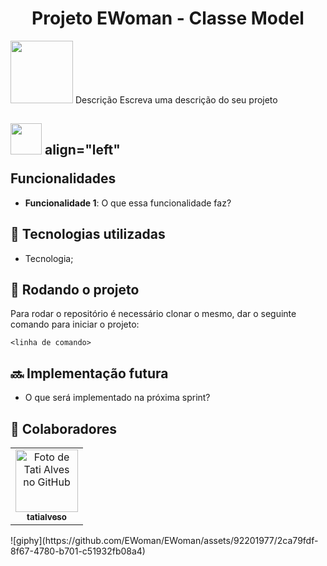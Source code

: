 <h1 align="center">Projeto EWoman - Classe Model</h1>

<img src="https://github.com/Anmol-Baranwal/Cool-GIFs-For-GitHub/assets/74038190/231375ce-58a3-4c3b-85c8-44ea51d1318f" width="100"> Descrição
Escreva uma descrição do seu projeto

## <p><img src="https://media.giphy.com/media/v1.Y2lkPTc5MGI3NjExNTRraGNnb2MycHc4d2dveDVzdGF5cmhob3p3eXhyMjBkcHJndjc2dyZlcD12MV9pbnRlcm5hbF9naWZfYnlfaWQmY3Q9Zw/LESpNIDaNBUcRIPzng/giphy.gif" width="50" height="50"> align="left" </p> Funcionalidades
* <b>Funcionalidade 1</b>: O que essa funcionalidade faz?

## :wrench: Tecnologias utilizadas
* Tecnologia;

## :rocket: Rodando o projeto
Para rodar o repositório é necessário clonar o mesmo, dar o seguinte comando para iniciar o projeto:
```
<linha de comando>
```

## :soon: Implementação futura
* O que será implementado na próxima sprint?

## :handshake: Colaboradores
<table>
  <tr>
    <td align="center">
      <a href="http://github.com/tatialveso">
        <img src="https://avatars.githubusercontent.com/u/56259137?v=4" width="100px;" alt="Foto de Tati Alves no GitHub"/><br>
        <sub>
          <b>tatialveso</b>
        </sub>
      </a>
    </td>
  </tr>
</table>![giphy](https://github.com/EWoman/EWoman/assets/92201977/2ca79fdf-8f67-4780-b701-c51932fb08a4)

